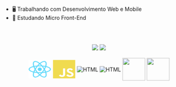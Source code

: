 <!--
**0317IL/0317IL** is a ✨ _special_ ✨ repository because its `README.md` (this file) appears on your GitHub profile.

Here are some ideas to get you started:

- 🔭 I’m currently working on ...
- 🌱 I’m currently learning ...
- 👯 I’m looking to collaborate on ...
- 🤔 I’m looking for help with ...
- 💬 Ask me about ...
- 📫 How to reach me: ...
- 😄 Pronouns: ...
- ⚡ Fun fact: ...
-->


 - 🖥️ Trabalhando com Desenvolvimento Web e Mobile
 - 📜 Estudando Micro Front-End

<br><br>

<div align="center">
  <img height="250em" src="https://media2.giphy.com/media/sJdLbUWlOUiuQ/giphy.gif?cid=ecf05e47a7edog8i8k8rt3wr1ugzgo3wlt5l7f48rczkqq36&rid=giphy.gif&ct=g"/>
  
  <img  height="250em" src="https://github-readme-stats.vercel.app/api/top-langs/?username=0317il&langs_count=5&theme=yeblu"/>
    <br><br>
  <div >  
   <img align="center" alt="React" height="50" width="60"   src="https://raw.githubusercontent.com/devicons/devicon/master/icons/react/react-original.svg"> 
  <img align="center" alt="Js" height="50" width="60" src="https://raw.githubusercontent.com/devicons/devicon/master/icons/javascript/javascript-plain.svg">
   <img align="center" alt="HTML" height="60" width="60" src="https://cdn.pixabay.com/photo/2017/08/05/11/16/logo-2582748_1280.png" />
   <img  align="center" alt="HTML" height="60" width="60" src="https://cdn.pixabay.com/photo/2017/08/05/11/16/logo-2582747_1280.png" />
  <img align="center" height="60" width="60" src="https://upload.wikimedia.org/wikipedia/commons/thumb/3/38/Jupyter_logo.svg/1200px-Jupyter_logo.svg.png" />
  <img align="center" height="60" width="60" src="https://encrypted-tbn0.gstatic.com/images?q=tbn:ANd9GcSxxBVp10Cv5a57Vmobd8m9Ss_DLPaWOJSXxtDqS47v-D1kd5weikyDxjuT6ncKjUd7_uE&usqp=CAU"/>
    </div>
  </div>
  
  
